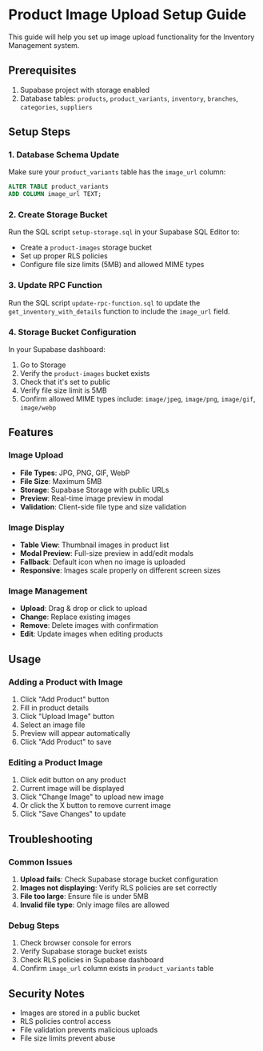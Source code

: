 # Product Image Upload Setup Guide

This guide will help you set up image upload functionality for the Inventory Management system.

## Prerequisites

1. Supabase project with storage enabled
2. Database tables: `products`, `product_variants`, `inventory`, `branches`, `categories`, `suppliers`

## Setup Steps

### 1. Database Schema Update

Make sure your `product_variants` table has the `image_url` column:

```sql
ALTER TABLE product_variants 
ADD COLUMN image_url TEXT;
```

### 2. Create Storage Bucket

Run the SQL script `setup-storage.sql` in your Supabase SQL Editor to:
- Create a `product-images` storage bucket
- Set up proper RLS policies
- Configure file size limits (5MB) and allowed MIME types

### 3. Update RPC Function

Run the SQL script `update-rpc-function.sql` to update the `get_inventory_with_details` function to include the `image_url` field.

### 4. Storage Bucket Configuration

In your Supabase dashboard:
1. Go to Storage
2. Verify the `product-images` bucket exists
3. Check that it's set to public
4. Verify file size limit is 5MB
5. Confirm allowed MIME types include: `image/jpeg`, `image/png`, `image/gif`, `image/webp`

## Features

### Image Upload
- **File Types**: JPG, PNG, GIF, WebP
- **File Size**: Maximum 5MB
- **Storage**: Supabase Storage with public URLs
- **Preview**: Real-time image preview in modal
- **Validation**: Client-side file type and size validation

### Image Display
- **Table View**: Thumbnail images in product list
- **Modal Preview**: Full-size preview in add/edit modals
- **Fallback**: Default icon when no image is uploaded
- **Responsive**: Images scale properly on different screen sizes

### Image Management
- **Upload**: Drag & drop or click to upload
- **Change**: Replace existing images
- **Remove**: Delete images with confirmation
- **Edit**: Update images when editing products

## Usage

### Adding a Product with Image
1. Click "Add Product" button
2. Fill in product details
3. Click "Upload Image" button
4. Select an image file
5. Preview will appear automatically
6. Click "Add Product" to save

### Editing a Product Image
1. Click edit button on any product
2. Current image will be displayed
3. Click "Change Image" to upload new image
4. Or click the X button to remove current image
5. Click "Save Changes" to update

## Troubleshooting

### Common Issues

1. **Upload fails**: Check Supabase storage bucket configuration
2. **Images not displaying**: Verify RLS policies are set correctly
3. **File too large**: Ensure file is under 5MB
4. **Invalid file type**: Only image files are allowed

### Debug Steps

1. Check browser console for errors
2. Verify Supabase storage bucket exists
3. Check RLS policies in Supabase dashboard
4. Confirm `image_url` column exists in `product_variants` table

## Security Notes

- Images are stored in a public bucket
- RLS policies control access
- File validation prevents malicious uploads
- File size limits prevent abuse
